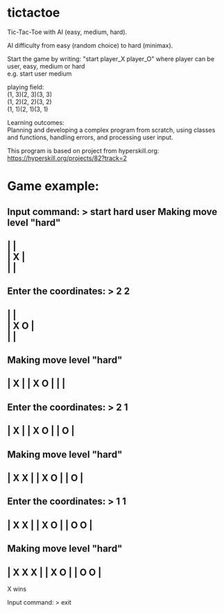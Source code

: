 # tictactoe
Tic-Tac-Toe with AI (easy, medium, hard).

AI difficulty from easy (random choice) to hard (minimax).

Start the game by writing: "start player_X player_O" where player can be user, easy, medium or hard  
e.g. start user medium

playing field:  
(1, 3)(2, 3)(3, 3)  
(1, 2)(2, 2)(3, 2)   
(1, 1)(2, 1)(3, 1)  

Learning outcomes:  
Planning and developing a complex program from scratch, using classes and functions, handling errors, and processing user input. 

This program is based on project from hyperskill.org: https://hyperskill.org/projects/82?track=2

# Game example:  

Input command: > start hard user
Making move level "hard"
---------  
|       |  
| X     |  
|       |  
---------  
Enter the coordinates: > 2 2  
---------  
|       |  
| X O   |  
|       |  
---------  
Making move level "hard"  
---------
|   X   |
| X O   |
|       |
---------
Enter the coordinates: > 2 1
---------
|   X   |
| X O   |
|   O   |
---------
Making move level "hard"
---------
| X X   |
| X O   |
|   O   |
---------
Enter the coordinates: > 1 1
---------
| X X   |
| X O   |
| O O   |
---------
Making move level "hard"
---------
| X X X |
| X O   |
| O O   |
---------
X wins

Input command: > exit
